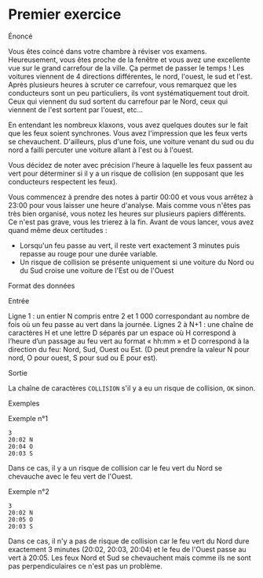 # Premier exercice
Énoncé

Vous êtes coincé dans votre chambre à réviser vos examens. Heureusement, vous êtes proche de la fenêtre et vous avez une excellente vue sur le grand carrefour de la ville. Ça permet de passer le temps ! Les voitures viennent de 4 directions différentes, le nord, l'ouest, le sud et l'est. Après plusieurs heures à scruter ce carrefour, vous remarquez que les conducteurs sont un peu particuliers, ils vont systématiquement tout droit. Ceux qui viennent du sud sortent du carrefour par le Nord, ceux qui viennent de l'est sortent par l'ouest, etc...

En entendant les nombreux klaxons, vous avez quelques doutes sur le fait que les feux soient synchrones. Vous avez l'impression que les feux verts se chevauchent. D'ailleurs, plus d'une fois, une voiture venant du sud ou du nord a failli percuter une voiture allant à l'est ou à l'ouest.

Vous décidez de noter avec précision l'heure à laquelle les feux passent au vert pour déterminer si il y a un risque de collision (en supposant que les conducteurs respectent les feux). 

Vous commencez à prendre des notes à partir 00:00 et vous vous arrêtez à 23:00 pour vous laisser une heure d'analyse. Mais comme vous n'êtes pas très bien organisé, vous notez les heures sur plusieurs papiers différents. Ce n'est pas grave, vous les trierez à la fin.
Avant de vous lancer, vous avez quand même deux certitudes :
- Lorsqu'un feu passe au vert, il reste vert exactement 3 minutes puis repasse au rouge pour une durée variable.
- Un risque de collision se présente uniquement si une voiture du Nord ou du Sud croise une voiture de l'Est ou de l'Ouest



Format des données

Entrée

Ligne 1 : un entier N compris entre 2 et 1 000 correspondant au nombre de fois où un feu passe au vert dans la journée.
Lignes 2 à N+1 : une chaîne de caractères H et une lettre D séparés par un espace où H correspond à l’heure d’un passage au feu vert au format « hh:mm » et D correspond à la direction du feu: Nord, Sud, Ouest ou Est. (D peut prendre la valeur N pour nord, O pour ouest, S pour sud ou E pour est).

Sortie

La chaîne de caractères `COLLISION` s'il y a eu un risque de collision, `OK` sinon.

Exemples

Exemple n°1
```
3
20:02 N
20:04 O
20:03 S
```

Dans ce cas, il y a un risque de collision car le feu vert du Nord se chevauche avec le feu vert de l'Ouest.

Exemple n°2
```
3
20:02 N
20:05 O
20:03 S
```

Dans ce cas, il n'y a pas de risque de collision car le feu vert du Nord dure exactement 3 minutes (20:02, 20:03, 20:04) et le feu de l'Ouest passe au vert à 20:05. Les feux Nord et Sud se chevauchent mais comme ils ne sont pas perpendiculaires ce n'est pas un problème.
